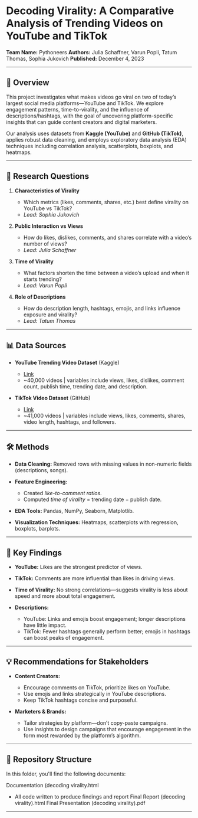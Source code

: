 # Decoding Virality: A Comparative Analysis of Trending Videos on YouTube and TikTok

**Team Name:** Pythoneers
**Authors:** Julia Schaffner, Varun Popli, Tatum Thomas, Sophia Jukovich
**Published:** December 4, 2023

---

## 📖 Overview

This project investigates what makes videos go viral on two of today’s largest social media platforms—YouTube and TikTok. We explore engagement patterns, time-to-virality, and the influence of descriptions/hashtags, with the goal of uncovering platform-specific insights that can guide content creators and digital marketers.

Our analysis uses datasets from **Kaggle (YouTube)** and **GitHub (TikTok)**, applies robust data cleaning, and employs exploratory data analysis (EDA) techniques including correlation analysis, scatterplots, boxplots, and heatmaps.

---

## 🎯 Research Questions

1. **Characteristics of Virality**

   * Which metrics (likes, comments, shares, etc.) best define virality on YouTube vs TikTok?
   * *Lead: Sophia Jukovich*

2. **Public Interaction vs Views**

   * How do likes, dislikes, comments, and shares correlate with a video’s number of views?
   * *Lead: Julia Schaffner*

3. **Time of Virality**

   * What factors shorten the time between a video’s upload and when it starts trending?
   * *Lead: Varun Popli*

4. **Role of Descriptions**

   * How do description length, hashtags, emojis, and links influence exposure and virality?
   * *Lead: Tatum Thomas*

---

## 📊 Data Sources

* **YouTube Trending Video Dataset** (Kaggle)

  * [Link](https://www.kaggle.com/datasets/datasnaek/youtube-new?select=CAvideos.csv)
  * ~40,000 videos | variables include views, likes, dislikes, comment count, publish time, trending date, and description.

* **TikTok Video Dataset** (GitHub)

  * [Link](https://github.com/datares/TikTok_Famous/blob/main/Datasets/TikTok%20Video%20Data%20Collection/sug_users_vids_all.csv)
  * ~41,000 videos | variables include views, likes, comments, shares, video length, hashtags, and followers.

---

## 🛠️ Methods

* **Data Cleaning:** Removed rows with missing values in non-numeric fields (descriptions, songs).
* **Feature Engineering:**

  * Created *like-to-comment ratios*.
  * Computed *time of virality* = trending date − publish date.
* **EDA Tools:** Pandas, NumPy, Seaborn, Matplotlib.
* **Visualization Techniques:** Heatmaps, scatterplots with regression, boxplots, barplots.

---

## 🔑 Key Findings

* **YouTube:** Likes are the strongest predictor of views.
* **TikTok:** Comments are more influential than likes in driving views.
* **Time of Virality:** No strong correlations—suggests virality is less about speed and more about total engagement.
* **Descriptions:**

  * YouTube: Links and emojis boost engagement; longer descriptions have little impact.
  * TikTok: Fewer hashtags generally perform better; emojis in hashtags can boost peaks of engagement.

---

## 💡 Recommendations for Stakeholders

* **Content Creators:**

  * Encourage comments on TikTok, prioritize likes on YouTube.
  * Use emojis and links strategically in YouTube descriptions.
  * Keep TikTok hashtags concise and purposeful.

* **Marketers & Brands:**

  * Tailor strategies by platform—don’t copy-paste campaigns.
  * Use insights to design campaigns that encourage engagement in the form most rewarded by the platform’s algorithm.

---

## 📂 Repository Structure

In this folder, you'll find the following documents:

Documentation (decoding virality.html
- All code written to produce findings and report
Final Report (decoding virality).html
Final Presentation (decoding virality).pdf

---



